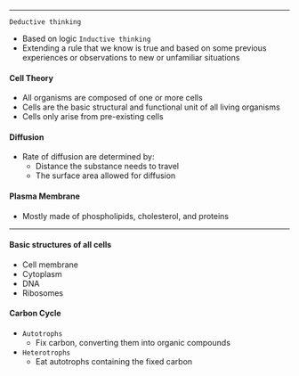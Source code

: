 ***
`Deductive thinking`
* Based on logic
`Inductive thinking`
* Extending a rule that we know is true and based on some previous experiences or observations to new or unfamiliar situations
#### Cell Theory
* All organisms are composed of one or more cells
* Cells are the basic structural and functional unit of all living organisms
* Cells only arise from pre-existing cells
#### Diffusion
* Rate of diffusion are determined by:
	* Distance the substance needs to travel
	* The surface area allowed for diffusion
#### Plasma Membrane
* Mostly made of phospholipids, cholesterol, and proteins

***
#### Basic structures of all cells
* Cell membrane
* Cytoplasm
* DNA
* Ribosomes

#### Carbon Cycle
* `Autotrophs`
	* Fix carbon, converting them into organic compounds
* `Heterotrophs`
	* Eat autotrophs containing the fixed carbon